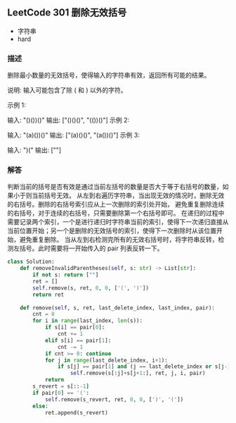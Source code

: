 ## LeetCode  301 删除无效括号
- 字符串
- hard


### 描述
删除最小数量的无效括号，使得输入的字符串有效，返回所有可能的结果。

说明: 输入可能包含了除 ( 和 ) 以外的字符。

示例 1:

输入: "()())()"
输出: ["()()()", "(())()"]
示例 2:

输入: "(a)())()"
输出: ["(a)()()", "(a())()"]
示例 3:

输入: ")("
输出: [""]

### 解答
判断当前的括号是否有效是通过当前左括号的数量是否大于等于右括号的数量，如果小于则当前括号无效。
从左到右遍历字符串，当出现无效的情况时，删除无效的右括号。删除的右括号索引应从上一次删除的索引处开始，
避免重复删除连续的右括号，对于连续的右括号，只需要删除第一个右括号即可。
在递归的过程中需要记录两个索引，一个是进行递归时字符串当前的索引，使得下一次递归直接从当前位置开始；另一个是删除的无效括号的索引，使得下一次删除时从该位置开始，避免重复删除。
当从左到右检测完所有的无效右括号时，将字符串反转，检测左括号。此时需要将一开始传入的 pair 列表反转一下。

```Python
class Solution:
    def removeInvalidParentheses(self, s: str) -> List[str]:
        if not s: return [""]
        ret = []
        self.remove(s, ret, 0, 0, ['(', ')'])
        return ret
    
    def remove(self, s, ret, last_delete_index, last_index, pair):
        cnt = 0
        for i in range(last_index, len(s)):
            if s[i] == pair[0]:
                cnt += 1
            elif s[i] == pair[1]:
                cnt -= 1
            if cnt >= 0: continue
            for j in range(last_delete_index, i+1):
                if s[j] == pair[1] and (j == last_delete_index or s[j-1] != pair[1]):
                    self.remove(s[:j]+s[j+1:], ret, j, i, pair)
            return
        s_revert = s[::-1]
        if pair[0] == '(':
            self.remove(s_revert, ret, 0, 0, [')', '('])
        else:
            ret.append(s_revert)
```

